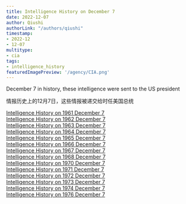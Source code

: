 ```yaml
---
title: Intelligence History on December 7
date: 2022-12-07
author: Qiushi 
authorLink: "/authors/qiushi"
timestamp: 
- 2022-12
- 12-07
multitype: 
- cia
tags: 
- intelligence_history
featuredImagePreview: '/agency/CIA.png'
---
```



December 7 in history, these intelligence were sent to the US president

情报历史上的12月7日，这些情报被递交给时任美国总统

<!--more-->







[Intelligence History on 1961 December 7](/dailybrief/1961-12-07)   
[Intelligence History on 1962 December 7](/dailybrief/1962-12-07)   
[Intelligence History on 1963 December 7](/dailybrief/1963-12-07)   
[Intelligence History on 1964 December 7](/dailybrief/1964-12-07)   
[Intelligence History on 1965 December 7](/dailybrief/1965-12-07)   
[Intelligence History on 1966 December 7](/dailybrief/1966-12-07)   
[Intelligence History on 1967 December 7](/dailybrief/1967-12-07)   
[Intelligence History on 1968 December 7](/dailybrief/1968-12-07)   
[Intelligence History on 1970 December 7](/dailybrief/1970-12-07)   
[Intelligence History on 1971 December 7](/dailybrief/1971-12-07)   
[Intelligence History on 1972 December 7](/dailybrief/1972-12-07)   
[Intelligence History on 1973 December 7](/dailybrief/1973-12-07)   
[Intelligence History on 1974 December 7](/dailybrief/1974-12-07)   
[Intelligence History on 1976 December 7](/dailybrief/1976-12-07)   
